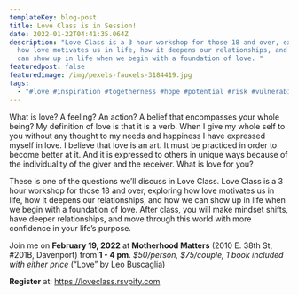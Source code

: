 ```yaml
---
templateKey: blog-post
title: Love Class is in Session!
date: 2022-01-22T04:41:35.064Z
description: "Love Class is a 3 hour workshop for those 18 and over, exploring
  how love motivates us in life, how it deepens our relationships, and how we
  can show up in life when we begin with a foundation of love. "
featuredpost: false
featuredimage: /img/pexels-fauxels-3184419.jpg
tags:
  - "#love #inspiration #togetherness #hope #potential #risk #vulnerability"
---
```

What is love? A feeling? An action? A belief that encompasses your whole being? My definition of love is that it is a verb. When I give my whole self to you without any thought to my needs and happiness I have expressed myself in love. I believe that love is an art. It must be practiced in order to become better at it. And it is expressed to others in unique ways because of the individuality of the giver and the receiver. What is love for you?



These is one of the questions we’ll discuss in Love Class. Love Class is a 3 hour workshop for those 18 and over, exploring how love motivates us in life, how it deepens our relationships, and how we can show up in life when we begin with a foundation of love. After class, you will make mindset shifts, have deeper relationships, and move through this world with more confidence in your life’s purpose. 



Join me on **February 19, 2022** at **Motherhood Matters** (2010 E. 38th St, #201B, Davenport) from **1 - 4 pm**. *$50/person, $75/couple, 1 book included with either price* (“Love” by Leo Buscaglia)



**Register** at: <https://loveclass.rsvpify.com>